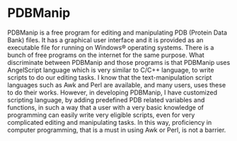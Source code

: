 # PDBManip
PDBManip is a free program for editing and manipulating PDB (Protein Data Bank) files. It has a graphical user interface and it is provided as an executable file for running on Windows® operating systems. There is a bunch of free programs on the internet for the same purpose. What discriminate between PDBManip and those programs is that PDBManip uses AngelScript language which is very similar to C/C++ language, to write scripts to do our editing tasks. I know that the text-manipulation script languages such as Awk and Perl are available, and many users, uses these to do their works. However, in developing PDBManip, I have customized scripting language, by adding predefined PDB related variables and functions, in such a way that a user with a very basic knowledge of programming can easily write very eligible scripts, even for very complicated editing and manipulating tasks. In this way, proficiency in computer programming, that is a must in using Awk or Perl, is not a barrier.
